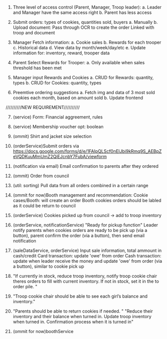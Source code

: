 1. Three level of access control (Parent, Manager, Troop leader): 
    a. Leader and Manager have the same access right
    b. Parent has less access

2. Submit orders: types of cookies, quantities sold, buyers
    a. Manually
    b. Upload document: Pass through OCR to create the order
        Linked with troop and document

3. Manager Fetch information: 
    a. Cookie sales
    b. Rewards for each trooper
    c. Historical data
    d. View data by month/week/day/etc
    e. Update information for: inventory, reward, trooper data

4. Parent Select Rewards for Trooper:
    a. Only available when sales threshold has been met 

5. Manager input Rewards and Cookies
    a. CRUD for Rewards: quantity, types
    b. CRUD for Cookies: quantity, types

6. Preemtive ordering suggestions
    a. Fetch img and data of 3 most sold cookies each month, based on amount sold
    b. Update frontend

//////////NEW REQUIREMENT//////////

7. (service) Form: Financial aggreement, rules

8. (service) Membership voucher opt: boolean

9. (ommit) Shirt and jacket size selection 

11. (orderService)Submit orders via https://docs.google.com/forms/d/e/1FAIpQLScf0nElJbi9kRmq9S_AEBpZeVQDKuuMmUmZ2QiEJcnbY7FubA/viewform

12. (notification via email) Email confirmation to parents after they ordered

13. (ommit) Order from council 

14. (util: sorting) Pull data from all orders combined in a certain range

15. (ommit for now)Booth management and recommendation: 
    Cookie cases/Booth: will create an order
    Booth cookies orders should be labled as it could be return to council

16. (orderService) Cookies picked up from council -> add to troop inventory

17. (orderService, notificationService) "Ready for pickup function" Leader notify parents when cookies orders are ready to be pick up (via a button), parent confirm the order (via a button), then send email notification

18. (saleDataService, orderService) Input sale information, total ammount in cash/credit
    Card transaction: update 'owe' from order
    Cash transaction: update when leader receive the money and update 'owe' from order (via a button), similar to cookie pick up
    
19. "If currently in stock, reduce troop inventory, notify troop cookie chair theres orders to fill with current inventory. If not in stock, set it in the to order pile. "

20. "Troop cookie chair should be able to see each girl’s balance and inventory."

21. "Parents should be able to return cookies if needed. "
    "Reduce their inventory and their balance when turned in. Update troop inventory when turned in. Confirmation process when it is turned in"

22. (ommit for now)boothService 


    




